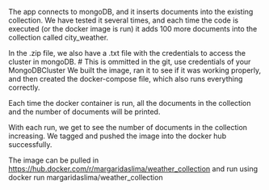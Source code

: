 The app connects to mongoDB, and it inserts documents into the existing collection. We have tested it several times, and each time the code is executed (or the docker image is run) it adds 100 more documents into the collection called city_weather.

In the .zip file, we also have a .txt file with the credentials to access the cluster in mongoDB. # This is ommitted in the git, use credentials of your MongoDBCluster
We built the image, ran it to see if it was working properly, and then created the docker-compose file, which also runs everything correctly.

Each time the docker container is run, all the documents in the collection and the number of documents will be printed.
 
With each run, we get to see the number of documents in the collection increasing. 
We tagged and pushed the image into the docker hub successfully.


The image can be pulled in https://hub.docker.com/r/margaridaslima/weather_collection
and run using docker run margaridaslima/weather_collection



